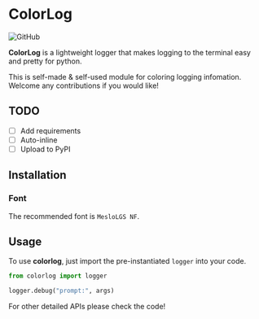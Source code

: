 # ColorLog

![GitHub](https://img.shields.io/github/license/jimmydengpeng/colorlog)

**ColorLog** is a lightweight logger that makes logging to the terminal easy and pretty for python.

This is self-made & self-used module for coloring logging infomation. Welcome any contributions if you would like!

## TODO
- [ ] Add requirements
- [ ] Auto-inline
- [ ] Upload to PyPI

## Installation
### Font
The recommended font is `MesloLGS NF`.

## Usage
To use **colorlog**, just import the pre-instantiated `logger` into your code.

```python
from colorlog import logger

logger.debug("prompt:", args)
```

For other detailed APIs please check the code!

